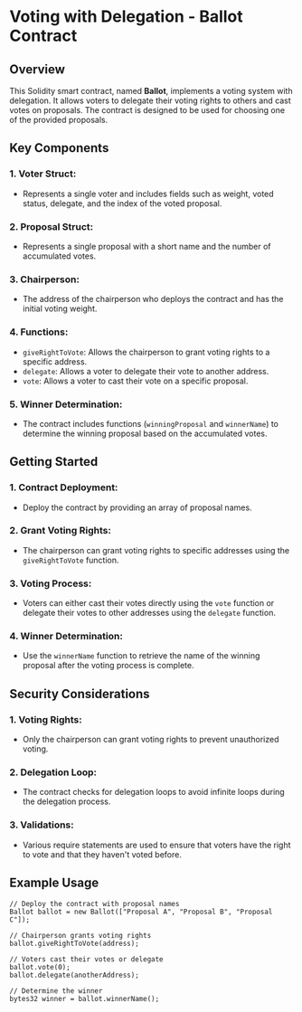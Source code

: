 # Voting with Delegation - Ballot Contract

## Overview

This Solidity smart contract, named **Ballot**, implements a voting system with delegation. It allows voters to delegate their voting rights to others and cast votes on proposals. The contract is designed to be used for choosing one of the provided proposals.

## Key Components

### 1. Voter Struct:
   - Represents a single voter and includes fields such as weight, voted status, delegate, and the index of the voted proposal.

### 2. Proposal Struct:
   - Represents a single proposal with a short name and the number of accumulated votes.

### 3. Chairperson:
   - The address of the chairperson who deploys the contract and has the initial voting weight.

### 4. Functions:
   - `giveRightToVote`: Allows the chairperson to grant voting rights to a specific address.
   - `delegate`: Allows a voter to delegate their vote to another address.
   - `vote`: Allows a voter to cast their vote on a specific proposal.

### 5. Winner Determination:
   - The contract includes functions (`winningProposal` and `winnerName`) to determine the winning proposal based on the accumulated votes.

## Getting Started

### 1. Contract Deployment:
   - Deploy the contract by providing an array of proposal names.

### 2. Grant Voting Rights:
   - The chairperson can grant voting rights to specific addresses using the `giveRightToVote` function.

### 3. Voting Process:
   - Voters can either cast their votes directly using the `vote` function or delegate their votes to other addresses using the `delegate` function.

### 4. Winner Determination:
   - Use the `winnerName` function to retrieve the name of the winning proposal after the voting process is complete.

## Security Considerations

### 1. Voting Rights:
   - Only the chairperson can grant voting rights to prevent unauthorized voting.

### 2. Delegation Loop:
   - The contract checks for delegation loops to avoid infinite loops during the delegation process.

### 3. Validations:
   - Various require statements are used to ensure that voters have the right to vote and that they haven't voted before.

## Example Usage

```solidity
// Deploy the contract with proposal names
Ballot ballot = new Ballot(["Proposal A", "Proposal B", "Proposal C"]);

// Chairperson grants voting rights
ballot.giveRightToVote(address);

// Voters cast their votes or delegate
ballot.vote(0);
ballot.delegate(anotherAddress);

// Determine the winner
bytes32 winner = ballot.winnerName();

